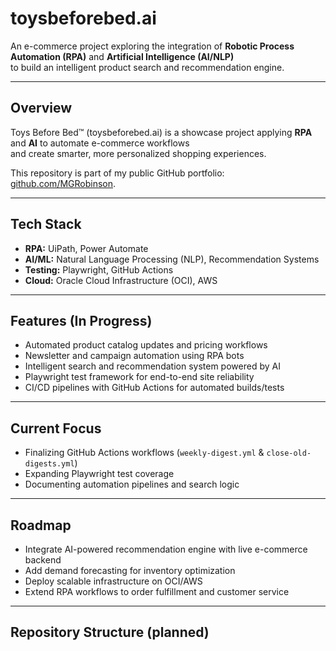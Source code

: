 # toysbeforebed.ai

An e-commerce project exploring the integration of **Robotic Process Automation (RPA)** and **Artificial Intelligence (AI/NLP)**  
to build an intelligent product search and recommendation engine.

---

## Overview
Toys Before Bed™ (toysbeforebed.ai) is a showcase project applying **RPA** and **AI** to automate e-commerce workflows  
and create smarter, more personalized shopping experiences.  

This repository is part of my public GitHub portfolio: [github.com/MGRobinson](https://github.com/MGRobinson).  

---

## Tech Stack
- **RPA:** UiPath, Power Automate  
- **AI/ML:** Natural Language Processing (NLP), Recommendation Systems  
- **Testing:** Playwright, GitHub Actions  
- **Cloud:** Oracle Cloud Infrastructure (OCI), AWS  

---

## Features (In Progress)
- Automated product catalog updates and pricing workflows  
- Newsletter and campaign automation using RPA bots  
- Intelligent search and recommendation system powered by AI  
- Playwright test framework for end-to-end site reliability  
- CI/CD pipelines with GitHub Actions for automated builds/tests  

---

## Current Focus
- Finalizing GitHub Actions workflows (`weekly-digest.yml` & `close-old-digests.yml`)  
- Expanding Playwright test coverage  
- Documenting automation pipelines and search logic  

---

## Roadmap
- Integrate AI-powered recommendation engine with live e-commerce backend  
- Add demand forecasting for inventory optimization  
- Deploy scalable infrastructure on OCI/AWS  
- Extend RPA workflows to order fulfillment and customer service  

---

## Repository Structure (planned)

